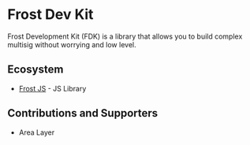 # Frost Dev Kit 

Frost Development Kit (FDK) is a library that allows you to build complex multisig without worrying and low level.

## Ecosystem 

- [Frost JS](ttps://github.com/FrostDevKit/Frost-js1) - JS Library 

## Contributions and Supporters 

- Area Layer


